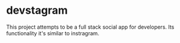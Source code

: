 # devstagram

This project attempts to be a full stack social app for developers. Its functionality it's similar to instragram.

